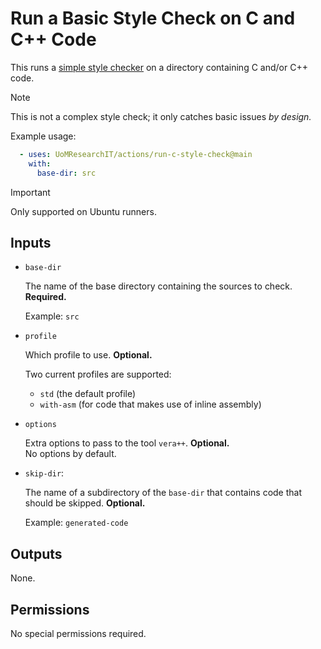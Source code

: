 # Run a Basic Style Check on C and C++ Code

This runs a [simple style checker](https://github.com/verateam/vera) on a directory containing C and/or C++ code.

> [!NOTE]
> This is not a complex style check; it only catches basic issues _by design._

Example usage:

```yml
  - uses: UoMResearchIT/actions/run-c-style-check@main
    with:
      base-dir: src
```

> [!IMPORTANT]
> Only supported on Ubuntu runners.

## Inputs

* `base-dir`

  The name of the base directory containing the sources to check. **Required.**

  Example: `src`

* `profile`

  Which profile to use. **Optional.**

  Two current profiles are supported:

  * `std` (the default profile)
  * `with-asm` (for code that makes use of inline assembly)

* `options`

    Extra options to pass to  the tool `vera++`. **Optional.**  
    No options by default.

* `skip-dir`:

  The name of a subdirectory of the `base-dir` that contains code that should be skipped. **Optional.**

  Example: `generated-code`

## Outputs

None.

## Permissions

No special permissions required.
